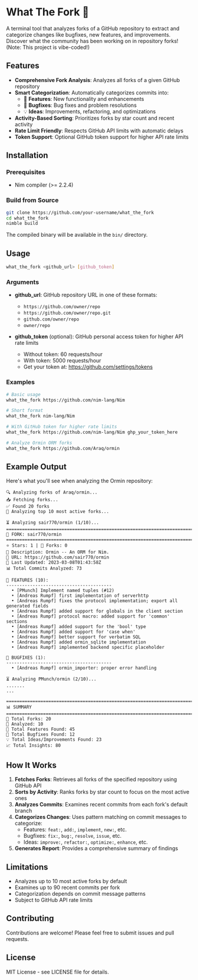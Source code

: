 # What The Fork 🍴

A terminal tool that analyzes forks of a GitHub repository to extract and categorize changes like bugfixes, new features, and improvements. Discover what the community has been working on in repository forks!
(Note: This project is vibe-coded!)

## Features

- **Comprehensive Fork Analysis**: Analyzes all forks of a given GitHub repository
- **Smart Categorization**: Automatically categorizes commits into:
  - 🚀 **Features**: New functionality and enhancements
  - 🐛 **Bugfixes**: Bug fixes and problem resolutions
  - 💡 **Ideas**: Improvements, refactoring, and optimizations
- **Activity-Based Sorting**: Prioritizes forks by star count and recent activity
- **Rate Limit Friendly**: Respects GitHub API limits with automatic delays
- **Token Support**: Optional GitHub token support for higher API rate limits

## Installation

### Prerequisites
- Nim compiler (>= 2.2.4)

### Build from Source
```bash
git clone https://github.com/your-username/what_the_fork
cd what_the_fork
nimble build
```

The compiled binary will be available in the `bin/` directory.

## Usage

```bash
what_the_fork <github_url> [github_token]
```

### Arguments

- **github_url**: GitHub repository URL in one of these formats:
  - `https://github.com/owner/repo`
  - `https://github.com/owner/repo.git`
  - `github.com/owner/repo`
  - `owner/repo`

- **github_token** (optional): GitHub personal access token for higher API rate limits
  - Without token: 60 requests/hour
  - With token: 5000 requests/hour
  - Get your token at: https://github.com/settings/tokens

### Examples

```bash
# Basic usage
what_the_fork https://github.com/nim-lang/Nim

# Short format
what_the_fork nim-lang/Nim

# With GitHub token for higher rate limits
what_the_fork https://github.com/nim-lang/Nim ghp_your_token_here

# Analyze Ormin ORM forks
what_the_fork https://github.com/Araq/ormin
```

## Example Output

Here's what you'll see when analyzing the Ormin repository:

```
🔍 Analyzing forks of Araq/ormin...
📥 Fetching forks...
✅ Found 20 forks
🔬 Analyzing top 10 most active forks...

⏳ Analyzing sair770/ormin (1/10)...
================================================================================
🍴 FORK: sair770/ormin
================================================================================
⭐ Stars: 1 | 🍴 Forks: 0
📝 Description: Ormin -- An ORM for Nim. 
🔗 URL: https://github.com/sair770/ormin
📅 Last Updated: 2023-03-08T01:43:58Z
📊 Total Commits Analyzed: 73

🚀 FEATURES (10):
----------------------------------------
  • [PMunch] Implement named tuples (#12)
  • [Andreas Rumpf] first implementation of serverhttp
  • [Andreas Rumpf] fixes the protocol implementation; export all generated fields
  • [Andreas Rumpf] added support for globals in the client section
  • [Andreas Rumpf] protocol macro: added support for 'common' sections
  • [Andreas Rumpf] added support for the 'bool' type
  • [Andreas Rumpf] added support for 'case when'
  • [Andreas Rumpf] better support for verbatim SQL
  • [Andreas Rumpf] added ormin_sqlite implementation
  • [Andreas Rumpf] implemented backend specific placeholder

🐛 BUGFIXES (1):
----------------------------------------
  • [Andreas Rumpf] ormin_importer: proper error handling

⏳ Analyzing PMunch/ormin (2/10)...
.......
...

================================================================================
📊 SUMMARY
================================================================================
🍴 Total Forks: 20
🔬 Analyzed: 10
🚀 Total Features Found: 45
🐛 Total Bugfixes Found: 12
💡 Total Ideas/Improvements Found: 23
📈 Total Insights: 80
```

## How It Works

1. **Fetches Forks**: Retrieves all forks of the specified repository using GitHub API
2. **Sorts by Activity**: Ranks forks by star count to focus on the most active ones
3. **Analyzes Commits**: Examines recent commits from each fork's default branch
4. **Categorizes Changes**: Uses pattern matching on commit messages to categorize:
   - Features: `feat:`, `add:`, `implement`, `new:`, etc.
   - Bugfixes: `fix:`, `bug:`, `resolve`, `issue`, etc.
   - Ideas: `improve:`, `refactor:`, `optimize:`, `enhance`, etc.
5. **Generates Report**: Provides a comprehensive summary of findings

## Limitations

- Analyzes up to 10 most active forks by default
- Examines up to 90 recent commits per fork
- Categorization depends on commit message patterns
- Subject to GitHub API rate limits

## Contributing

Contributions are welcome! Please feel free to submit issues and pull requests.

## License

MIT License - see LICENSE file for details.

